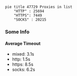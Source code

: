 
```mermaid
pie title 47729 Proxies in list
    "HTTP" : 25694
    "HTTPS": 7449
    "SOCKS" : 20215
```

### Some Info
#### Average Timeout

- mixed: 3.1s
- http: 1.5s
- https: 8.5s
- socks: 6.2s